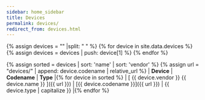 ```yaml
---
sidebar: home_sidebar
title: Devices
permalink: devices/
redirect_from: devices.html
---
```

{% assign devices = "" |split: " " %}
{% for device in site.data.devices %}
{% assign devices = devices | push: device[1] %}
{% endfor %}

{% assign sorted = devices | sort: 'name' | sort: 'vendor' %}
{% assign url = "devices/" | append: device.codename | relative_url %}
| **Device** | **Codename** | **Type** |{% for device in sorted %}
| [ {{ device.vendor }} {{ device.name }} ]({{ url }}) |  [{{ device.codename }}]({{ url }}) | {{ device.type | capitalize }} |{% endfor %}
